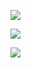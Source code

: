 ![](https://github-readme-stats.vercel.app/api?username=tomasfil&theme=dark&hide_border=false&include_all_commits=true&count_private=true)

![](https://github-readme-streak-stats.herokuapp.com/?user=tomasfil&theme=dark&hide_border=false)

![](https://github-readme-stats.vercel.app/api/top-langs/?username=tomasfil&theme=dark&hide_border=false&include_all_commits=true&count_private=true&layout=compact)
